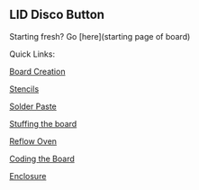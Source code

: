 LID Disco Button
----
Starting fresh? Go [here](starting page of board)

Quick Links:

[Board Creation](https://github.com/psu-epl/lid-button/wiki/Board-Creation)

[Stencils](https://github.com/psu-epl/lid-button/wiki/The-Many-Masks-of-LID)

[Solder Paste](https://github.com/psu-epl/lid-button/wiki/Solder-Flux-Prep)

[Stuffing the board](https://github.com/psu-epl/lid-button/wiki/Stuffing-the-Board)

[Reflow Oven](https://github.com/psu-epl/lid-button/wiki/Reflow)

[Coding the Board](https://github.com/psu-epl/lid-button/wiki/Coding-the-Board)

[Enclosure](https://github.com/psu-epl/lid-button/wiki/Enclosure)
